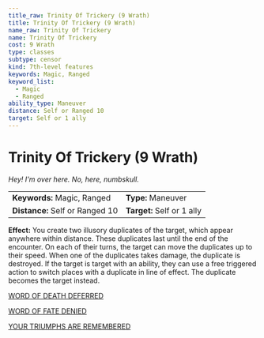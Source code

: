 ```yaml
---
title_raw: Trinity Of Trickery (9 Wrath)
title: Trinity Of Trickery (9 Wrath)
name_raw: Trinity Of Trickery
name: Trinity Of Trickery
cost: 9 Wrath
type: classes
subtype: censor
kind: 7th-level features
keywords: Magic, Ranged
keyword_list:
  - Magic
  - Ranged
ability_type: Maneuver
distance: Self or Ranged 10
target: Self or 1 ally
---
```


# Trinity Of Trickery (9 Wrath)

*Hey! I'm over here. No, here, numbskull.*

|                                 |                            |
| :------------------------------ | :------------------------- |
| **Keywords:** Magic, Ranged     | **Type:** Maneuver         |
| **Distance:** Self or Ranged 10 | **Target:** Self or 1 ally |

**Effect:** You create two illusory duplicates of the target, which appear anywhere within distance. These duplicates last until the end of the encounter. On each of their turns, the target can move the duplicates up to their speed. When one of the duplicates takes damage, the duplicate is destroyed. If the target is target with an ability, they can use a free triggered action to switch places with a duplicate in line of effect. The duplicate becomes the target instead.

[WORD OF DEATH DEFERRED](./Word%20Of%20Death%20Deferred.md)

[WORD OF FATE DENIED](./Word%20Of%20Fate%20Denied.md)

[YOUR TRIUMPHS ARE REMEMBERED](./Your%20Triumphs%20Are%20Remembered.md)
